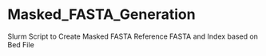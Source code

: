 # Masked_FASTA_Generation
Slurm Script to Create Masked FASTA Reference FASTA and Index based on Bed File
